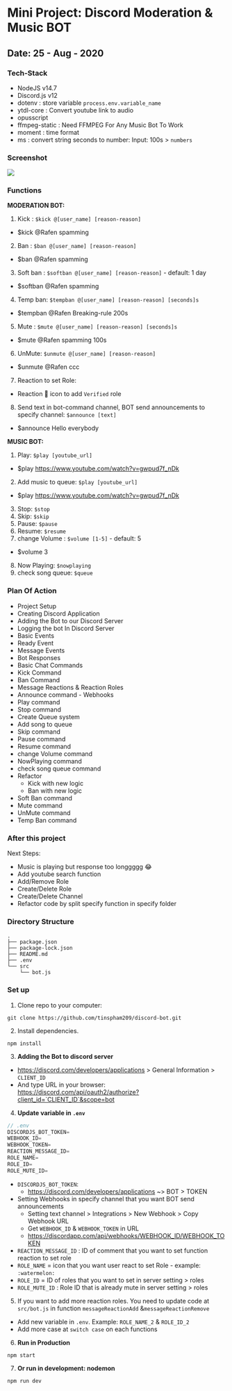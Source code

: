 # Mini Project: Discord Moderation & Music BOT

## Date: 25 - Aug - 2020

### Tech-Stack

- NodeJS v14.7
- Discord.js v12
- dotenv : store variable `process.env.variable_name`
- ytdl-core : Convert youtube link to audio
- opusscript
- ffmpeg-static : Need FFMPEG For Any Music Bot To Work
- moment : time format
- ms : convert string seconds to number: Input: 100s > `numbers`

### Screenshot

<img src="https://i.imgur.com/vSPWEkd.png" />

### Functions

**MODERATION BOT:**

1. Kick : `$kick @[user_name] [reason-reason]`

- \$kick @Rafen spamming

2. Ban : `$ban @[user_name] [reason-reason]`

- \$ban @Rafen spamming

3. Soft ban : `$softban @[user_name] [reason-reason]` - default: 1 day

- \$softban @Rafen spamming

4. Temp ban: `$tempban @[user_name] [reason-reason] [seconds]s`

- \$tempban @Rafen Breaking-rule 200s

5. Mute : `$mute @[user_name] [reason-reason] [seconds]s`

- \$mute @Rafen spamming 100s

6. UnMute: `$unmute @[user_name] [reason-reason]`

- \$unmute @Rafen ccc

7. Reaction to set Role:

- Reaction :watermelon: icon to add `Verified` role

8. Send text in bot-command channel, BOT send announcements to specify channel: `$announce [text]`

- \$announce Hello everybody

**MUSIC BOT:**

1. Play: `$play [youtube_url]`

- \$play https://www.youtube.com/watch?v=gwpud7f_nDk

2. Add music to queue: `$play [youtube_url]`

- \$play https://www.youtube.com/watch?v=gwpud7f_nDk

3. Stop: `$stop`
4. Skip: `$skip`
5. Pause: `$pause`
6. Resume: `$resume`
7. change Volume : `$volume [1-5]` - default: 5

- \$volume 3

8. Now Playing: `$nowplaying`
9. check song queue: `$queue`

### Plan Of Action

- Project Setup
- Creating Discord Application
- Adding the Bot to our Discord Server
- Logging the bot In Discord Server
- Basic Events
- Ready Event
- Message Events
- Bot Responses
- Basic Chat Commands
- Kick Command
- Ban Command
- Message Reactions & Reaction Roles
- Announce command - Webhooks
- Play command
- Stop command
- Create Queue system
- Add song to queue
- Skip command
- Pause command
- Resume command
- change Volume command
- NowPlaying command
- check song queue command
- Refactor
  - Kick with new logic
  - Ban with new logic
- Soft Ban command
- Mute command
- UnMute command
- Temp Ban command

### After this project

Next Steps:

- Music is playing but response too longgggg 😂
- Add youtube search function
- Add/Remove Role
- Create/Delete Role
- Create/Delete Channel
- Refactor code by split specify function in specify folder

### Directory Structure

```
.
├── package.json
├── package-lock.json
├── README.md
├── .env
└── src
    └── bot.js
```

### Set up

1. Clone repo to your computer:

```
git clone https://github.com/tinspham209/discord-bot.git
```

2. Install dependencies.

```
npm install
```

3. **Adding the Bot to discord server**

- https://discord.com/developers/applications > General Information > `CLIENT_ID`
- And type URL in your browser: https://discord.com/api/oauth2/authorize?client_id=`CLIENT_ID`&scope=bot

4. **Update variable in `.env`**

```js
// .env
DISCORDJS_BOT_TOKEN=
WEBHOOK_ID=
WEBHOOK_TOKEN=
REACTION_MESSAGE_ID=
ROLE_NAME=
ROLE_ID=
ROLE_MUTE_ID=
```

- `DISCORDJS_BOT_TOKEN`:
  - https://discord.com/developers/applications ~> BOT > TOKEN
- Setting Webhooks in specify channel that you want BOT send announcements
  - Setting text channel > Integrations > New Webhook > Copy Webhook URL
  - Get `WEBHOOK_ID` & `WEBHOOK_TOKEN` in URL
  - https://discordapp.com/api/webhooks/WEBHOOK_ID/WEBHOOK_TOKEN
- `REACTION_MESSAGE_ID` : ID of comment that you want to set function reaction to set role
- `ROLE_NAME` = icon that you want user react to set Role - example: `:watermelon:`
- `ROLE_ID` = ID of roles that you want to set in server setting > roles
- `ROLE_MUTE_ID` : Role ID that is already mute in server setting > roles

5. If you want to add more reaction roles. You need to update code at `src/bot.js` in function `messageReactionAdd` &`messageReactionRemove`

- Add new variable in `.env`. Example: `ROLE_NAME_2` & `ROLE_ID_2`
- Add more case at `switch case` on each functions

6. **Run in Production**

```
npm start
```

7. **Or run in development: nodemon**

```
npm run dev
```
